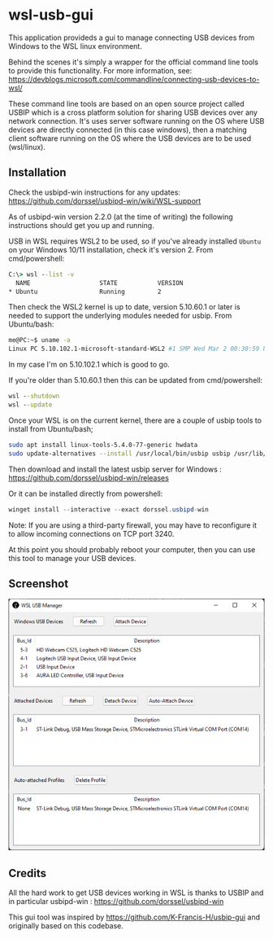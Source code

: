 # wsl-usb-gui
This application provideds a gui to manage connecting USB devices from Windows to the WSL linux environment.

Behind the scenes it's simply a wrapper for the official command line tools to provide this functionality.
For more information, see:  https://devblogs.microsoft.com/commandline/connecting-usb-devices-to-wsl/

These command line tools are based on an open source project called USBIP which is a cross platform solution for sharing USB devices over any network connection.
It's uses server software running on the OS where USB devices are directly connected (in this case windows), then a matching client software running on the OS where the USB devices are to be used (wsl/linux).

## Installation

Check the usbipd-win instructions for any updates: https://github.com/dorssel/usbipd-win/wiki/WSL-support

As of usbipd-win version 2.2.0 (at the time of writing) the following instructions should get you up and running.

USB in WSL requires WSL2 to be used, so if you've already installed `Ubuntu` on your Windows 10/11 installation, check it's version 2. From cmd/powershell:
``` cmd
C:\> wsl --list -v
  NAME                   STATE           VERSION
* Ubuntu                 Running         2
```

Then check the WSL2 kernel is up to date, version 5.10.60.1 or later is needed to support the underlying modules needed for usbip.
From Ubuntu/bash:
``` bash
me@PC:~$ uname -a
Linux PC 5.10.102.1-microsoft-standard-WSL2 #1 SMP Wed Mar 2 00:30:59 UTC 2022 x86_64 x86_64 x86_64 GNU/Linux
```
In my case I'm on 5.10.102.1 which is good to go. 

If you're older than 5.10.60.1 then this can be updated from cmd/powershell:
``` cmd
wsl --shutdown
wsl --update
```

Once your WSL is on the current kernel, there are a couple of usbip tools to install from Ubuntu/bash;
``` bash
sudo apt install linux-tools-5.4.0-77-generic hwdata
sudo update-alternatives --install /usr/local/bin/usbip usbip /usr/lib/linux-tools/*/usbip 20
```

Then download and install the latest usbip server for Windows :
https://github.com/dorssel/usbipd-win/releases

Or it can be installed directly from powershell:
``` powershell
winget install --interactive --exact dorssel.usbipd-win
```

Note: If you are using a third-party firewall, you may have to reconfigure it to allow incoming connections on TCP port 3240.

At this point you should probably reboot your computer, then you can use this tool to manage your USB devices.


## Screenshot
![screenshot of wsl-usb-gui](screenshot.png)


## Credits
All the hard work to get USB devices working in WSL is thanks to USBIP and in particular usbipd-win : https://github.com/dorssel/usbipd-win

This gui tool was inspired by https://github.com/K-Francis-H/usbip-gui and originally based on this codebase.
